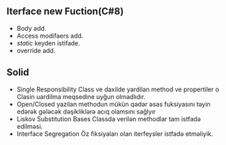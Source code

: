 ## Iterface new Fuction(C#8)
- Body add.
- Access modifaers add.
- _static_ keyden istifade.
- override add.
## Solid
- Single Responsibility Class ve daxilde yardilan method ve propertiler o Clasin uardilma meqsedine uyğun olmadlıdır.
- Open/Closed yazilan methodun mükün qədər əsas fuksiyasını təyin edərək  gələcək dəşikliklərə acıq olamsını sağlyır
- Liskov Substitution Bases Classda verilən methodlar tam istfadə edilməsi.
- Interface Segregation Öz fiksiyaları olan iterfeysler istfadə etməliyik.